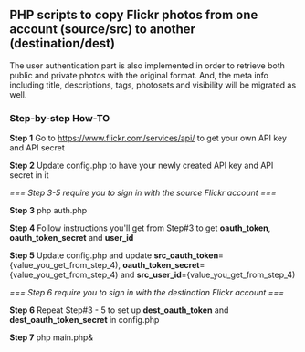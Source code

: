 ## PHP scripts to copy Flickr photos from one account (source/src) to another (destination/dest) 

The user authentication part is also implemented in order to retrieve both public and private photos with the original format. And, the meta info including title, descriptions, tags, photosets and visibility will be migrated as well.

### Step-by-step How-TO

**Step 1** Go to https://www.flickr.com/services/api/ to get your own API key and API secret

**Step 2** Update config.php to have your newly created API key and API secret in it

*=== Step 3-5 require you to sign in with the source Flickr account ===* 

**Step 3** php auth.php

**Step 4** Follow instructions you'll get from Step#3 to get **oauth_token**, **oauth_token_secret** and **user_id**

**Step 5** Update config.php and update **src_oauth_token**={value_you_get_from_step_4), **oauth_token_secret**={value_you_get_from_step_4) and **src_user_id**={value_you_get_from_step_4)

*=== Step 6 require you to sign in with the destination Flickr account ===* 

**Step 6** Repeat Step#3 - 5 to set up **dest_oauth_token** and **dest_oauth_token_secret** in config.php 

**Step 7** php main.php&
